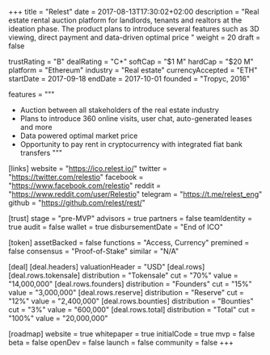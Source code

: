 +++
title = "Relest"
date = 2017-08-13T17:30:02+02:00
description = "Real estate rental auction platform for landlords, tenants and realtors at the ideation phase. The product plans to introduce several features such as 3D viewing, direct payment and data-driven optimal price  "
weight = 20
draft = false

trustRating = "B"
dealRating = "C+"
softCap = "$1 M"
hardCap = "$20 M"
platform = "Ethereum"
industry = "Real estate"
currencyAccepted = "ETH"
startDate = 2017-09-18
endDate = 2017-10-01
founded = "Tropyc, 2016"

features = """
- Auction between all stakeholders of the real estate industry
- Plans to introduce 360 online visits, user chat, auto-generated leases and more
- Data powered optimal market price
- Opportunity to pay rent in cryptocurrency with integrated fiat bank transfers
"""

[links]
  website = "https://ico.relest.io/"
  twitter = "https://twitter.com/relestio"
  facebook = "https://www.facebook.com/relestio"
  reddit = "https://www.reddit.com/user/Relestio"
  telegram = "https://t.me/relest_eng"
  github = "https://github.com/relest/rest/"

[trust]
  stage = "pre-MVP"
  advisors = true
  partners = false
  teamIdentity = true
  audit = false
  wallet = true
  disbursementDate = "End of ICO"

[token]
  assetBacked = false
  functions = "Access, Currency"
  premined = false
  consensus = "Proof-of-Stake"
  similar = "N/A"

[deal]
  [deal.headers]
    valuationHeader = "USD"
  [deal.rows]
    [deal.rows.tokensale]
      distribution = "Tokensale"
      cut = "70%"
      value = "14,000,000"
    [deal.rows.founders]
      distribution = "Founders"
      cut = "15%"
      value = "3,000,000"
    [deal.rows.reserve]
      distribution = "Reserve"
      cut = "12%"
      value = "2,400,000"
    [deal.rows.bounties]
      distribution = "Bounties"
      cut = "3%"
      value = "600,000"
    [deal.rows.total]
      distribution = "Total"
      cut = "100%"
      value = "20,000,000"

[roadmap]
  website = true
  whitepaper = true
  initialCode = true
  mvp = false
  beta = false
  openDev = false
  launch = false
  community = false
+++
